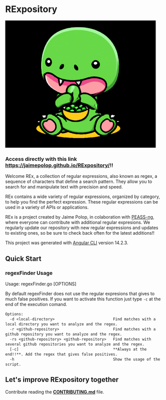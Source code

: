 # RExpository

<img src="REx/src/assets/GreenRexPeas.png" width="480">

### Access directly with this link https://jaimepolop.github.io/RExpository/!!


Welcome REx, a collection of regular expressions, also known as regex, a sequence of characters that define a search pattern. They allow you to search for and manipulate text with precision and speed.

REx contains a wide variety of regular expressions, organized by category, to help you find the perfect expression. These regular expressions can be used in a variety of APIs or applications.

REx is a project created by Jaime Polop, in colaboration with [PEASS-ng](https://github.com/carlospolop/PEASS-ng), where everyone can contribute with additional regular expresions. We regularly update our repository with new regular expressions and updates to existing ones, so be sure to check back often for the latest additions!! 


This project was generated with [Angular CLI](https://github.com/angular/angular-cli) version 14.2.3.

## Quick Start
### regexFinder Usage

Usage: regexFinder.go [OPTIONS]

By default regexFinder does not use the regular expresions that gives to much false positives. If you want to activate this function just type ```-c``` at the end of the execution comand.
```
Options:
  -d <local-directory>                          Find matches with a local directory you want to analyze and the regex.
  -r <github-repository>                        Find matches with a github repository you want to analyze and the regex.
  -rs <github-repository> <github-repository>   Find matches with several github repositories you want to analyze and the regex.
  [-c]                                          **Always at the end!!**. Add the regex that gives false positives.
  -h                                            Show the usage of the script. 
```

## Let's improve RExpository together

Contribute reading the **[CONTRIBUTING.md](https://github.com/JaimePolop/RExpository/blob/main/CONTRIBUTING.md)** file.
